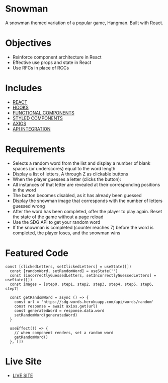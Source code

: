 # Snowman

A snowman themed variation of a popular game, Hangman. Built with React.

# Objectives

- Reinforce component architecture in React
- Effective use props and state in React
- Use RFCs in place of RCCs

# Includes

- [REACT](https://reactjs.org/docs/getting-started.html)
- [HOOKS](https://reactjs.org/docs/hooks-intro.html)
- [FUNCTIONAL COMPONENTS](https://reactjs.org/docs/components-and-props.html)
- [STYLED COMPONENTS](https://styled-components.com/)
- [AXIOS](https://github.com/axios/axios)
- [API INTEGRATION](https://sdg-words.herokuapp.com/api/words/random)

# Requirements

- Selects a random word from the list and display a number of blank spaces (or underscores) equal to the word length
- Display a list of letters, A through Z as clickable buttons
- When the player guesses a letter (clicks the button):
- All instances of that letter are revealed at their corresponding positions in the word
- The button becomes disabled, as it has already been guessed
- Display the snowman image that corresponds with the number of letters guessed wrong
- After the word has been completed, offer the player to play again. Reset the state of the game without a page reload
- Use the SDG API to get your random word
- If the snowman is completed (counter reaches 7) before the word is completed, the player loses, and the snowman wins

# Featured Code

```JSX
const [clickedLetters, setClickedLetters] = useState([])
  const [randomWord, setRandomWord] = useState('')
  const [incorrectlyGuessedLetters, setIncorrectlyGuessedLetters] = useState([])
  const images = [step0, step1, step2, step3, step4, step5, step6, step7]

  const getRandomWord = async () => {
    const url = 'https://sdg-words.herokuapp.com/api/words/random'
    const response = await axios.get(url)
    const generatedWord = response.data.word
    setRandomWord(generatedWord)
  }

  useEffect(() => {
    // when component renders, set a random word
    getRandomWord()
  }, [])
```

# Live Site

- [LIVE SITE](https://snowman-sam.netlify.app/)
